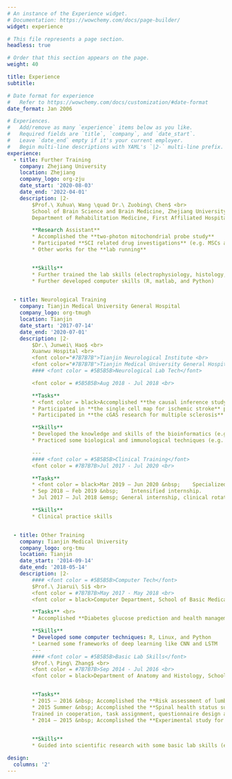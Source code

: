 ```yaml
---
# An instance of the Experience widget.
# Documentation: https://wowchemy.com/docs/page-builder/
widget: experience

# This file represents a page section.
headless: true

# Order that this section appears on the page.
weight: 40

title: Experience
subtitle:

# Date format for experience
#   Refer to https://wowchemy.com/docs/customization/#date-format
date_format: Jan 2006

# Experiences.
#   Add/remove as many `experience` items below as you like.
#   Required fields are `title`, `company`, and `date_start`.
#   Leave `date_end` empty if it's your current employer.
#   Begin multi-line descriptions with YAML's `|2-` multi-line prefix.
experience:
  - title: Further Training
    company: Zhejiang University
    location: Zhejiang
    company_logo: org-zju
    date_start: '2020-08-03'
    date_end: '2022-04-01'
    description: |2-
        $Prof.\ Xuhua\ Wang \quad Dr.\ Zuobing\ Chen$ <br>
        School of Brain Science and Brain Medicine, Zhejiang University <br>
        Department of Rehabilitation Medicine, First Affiliated Hospital, School of Medicine, Zhejiang University

        **Research Assistant**
        * Accomplished the **two-photon mitochondrial probe study** 
        * Participated **SCI related drug investigations** (e.g. MSCs and 3D-printed materials) 
        * Other works for the **lab running**


        **Skills**
        * Further trained the lab skills (electrophysiology, histology, and animal care etc.) 
        * Further developed computer skills (R, matlab, and Python)

  
  - title: Neurological Training
    company: Tianjin Medical University General Hospital
    company_logo: org-tmugh
    location: Tianjin
    date_start: '2017-07-14'
    date_end: '2020-07-01'
    description: |2-
        $Dr.\ Junwei\ Hao$ <br>
        Xuanwu Hospital <br>
        <font color="#7B7B7B">Tianjin Neurological Institute <br> 
        <font color="#7B7B7B">Tianjin Medical University General Hospital 
        #### <font color = #5B5B5B>Neurological Lab Tech</font>

        <font color = #5B5B5B>Aug 2018 - Jul 2018 <br>

        **Tasks** 
        * <font color = black>Accomplished **the causal inference study of FGF23 and ischemic stroke** (Master thesis)
        * Participated in **the single cell map for ischemic stroke** project
        * Participated in **the cGAS research for multiple sclerosis** project

        **Skills**
        * Developed the knowledge and skills of the bioinformatics (e.g. Single cell analysis and Mendelian randomization design)
        * Practiced some biological and immunological techniques (e.g. PCR, WB, immunofluorescent staining, and FACS etc.)

        ---
        #### <font color = #5B5B5B>Clinical Training</font>
        <font color = #7B7B7B>Jul 2017 - Jul 2020 <br>

        **Tasks**
        * <font color = black>Mar 2019 – Jun 2020 &nbsp;	Specialized training in neurological department. 
        * Sep 2018 – Feb 2019 &nbsp;	Intensified internship. 
        * Jul 2017 – Jul 2018 &emsp; General internship, clinical rotation in various departments.  

        **Skills**
        * Clinical practice skills


  - title: Other Training
    company: Tianjin Medical University
    company_logo: org-tmu
    location: Tianjin
    date_start: '2014-09-14'
    date_end: '2018-05-14'
    description: |2-
        #### <font color = #5B5B5B>Computer Tech</font>
        $Prof.\ Jiarui\ Si$ <br>
        <font color = #7B7B7B>May 2017 - May 2018 <br>
        <font color = black>Computer Department, School of Basic Medical Sciences

        **Tasks** <br>
        * Accomplished **Diabetes glucose prediction and health management based on deep learning** project 

        **Skills**
        * Developed some computer techniques: R, Linux, and Python
        * Learned some frameworks of deep learning like CNN and LSTM
        ---
        #### <font color = #5B5B5B>Basic Lab Skills</font>
        $Prof.\ Ping\ Zhang$ <br> 
        <font color = #7B7B7B>Sep 2014 - Jul 2016 <br>
        <font color = black>Department of Anatomy and Histology, School of Basic Medical Sciences


        **Tasks**
        * 2015 – 2016 &nbsp; Accomplished the **Risk assessment of lumbar disc herniation and exercise rehabilitation** project 
        * 2015 Summer &nbsp; Accomplished the **Spinal health status survey for college students and healthy spine propaganda** project
        Trained in cooperation, task assignment, questionnaire design and data analysis.<br>
        * 2014 – 2015 &nbsp; Accomplished the **Experimental study for the inhibitory effect of Salubrinal on osteoclast cell lines** project in osteoporosis ovariectomy mice.
        

        **Skills**
        * Guided into scientific research with some basic lab skills (e.g. histological techniques and cell cultures etc.), project design, and management.

design:
  columns: '2'
---
```

